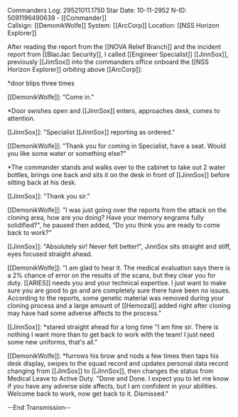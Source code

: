 Commanders Log: 29521011.1750
Star Date: 10-11-2952
N-ID: 5091196490639 - [[Commander]]    
Callsign: [[DemonikWolfe]]
System: [[ArcCorp]]
Location: [[NSS Horizon Explorer]]

After reading the report from the [[NOVA Relief Branch]] and the incident report from [[BlacJac Security]], I called [[Engineer Specialist]] [[JinnSox]], previously [[JimSox]] into the commanders office onboard the [[NSS Horizon Explorer]] orbiting above [[ArcCorp]]:

*door blips three times

[[DemonikWolfe]]: "Come in."

*Door swishes open and [[JinnSox]] enters, approaches desk, comes to attention.

[[JinnSox]]: "Specialist [[JinnSox]] reporting as ordered."

[[DemonikWolfe]]: "Thank you for coming in Specialist, have a seat. Would you like some water or something else?"

*The commander stands and walks over to the cabinet to take out 2 water bottles, brings one back and sits it on the desk in front of [[JinnSox]] before sitting back at his desk.

[[JinnSox]]: "Thank you sir."

[[DemonikWolfe]]: "I was just going over the reports from the attack on the cloning area, how are you doing? Have your memory engrams fully solidified?", he paused then added, "Do you think you are ready to come back to work?"

[[JinnSox]]: "Absolutely sir! Never felt better!", JinnSox sits straight and stiff, eyes focused straight ahead.

[[DemonikWolfe]]: "I am glad to hear it. The medical evaluation says there is a 2% chance of error on the results of the scans, but they clear you for duty. [[ARIES]] needs you and your technical expertise. I just want to make sure you are good to go and are completely sure there have been no issues. According to the reports, some genetic material was removed during your cloning process and a large amount of [[Hemozal]] added right after cloning may have had some adverse affects to the process."

[[JinnSox]]: *stared straight ahead for a long time "I am fine sir. There is nothing I want more than to get back to work with the team! I just need some new uniforms, that's all."

[[DemonikWolfe]]: *furrows his brow and nods a few times then taps his desk display, swipes to the squad record and updates personal data record changing from [[JimSox]] to [[JinnSox]], then changes the status from Medical Leave to Active Duty. "Done and Done. I expect you to let me know if you have any adverse side affects, but I am confident in your abilities. Welcome back to work, now get back to it. Dismissed."

--End Transmission--
